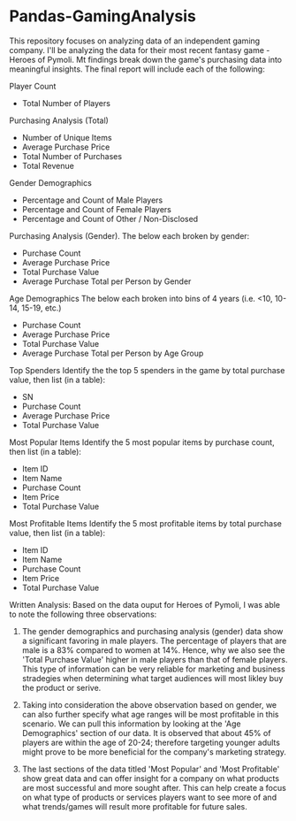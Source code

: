 # Pandas-GamingAnalysis
This repository focuses on analyzing data of an independent gaming company. I'll be analyzing the data for their most recent fantasy game - Heroes of Pymoli. Mt findings break down the game's purchasing data into meaningful insights.
The final report will include each of the following:

Player Count
- Total Number of Players

Purchasing Analysis (Total)
- Number of Unique Items
- Average Purchase Price
- Total Number of Purchases
- Total Revenue

Gender Demographics
- Percentage and Count of Male Players
- Percentage and Count of Female Players
- Percentage and Count of Other / Non-Disclosed

Purchasing Analysis (Gender). The below each broken by gender:
- Purchase Count
- Average Purchase Price
- Total Purchase Value
- Average Purchase Total per Person by Gender

Age Demographics
The below each broken into bins of 4 years (i.e. <10, 10-14, 15-19, etc.)
- Purchase Count
- Average Purchase Price
- Total Purchase Value
- Average Purchase Total per Person by Age Group

Top Spenders
Identify the the top 5 spenders in the game by total purchase value, then list (in a table):
- SN
- Purchase Count
- Average Purchase Price
- Total Purchase Value

Most Popular Items
Identify the 5 most popular items by purchase count, then list (in a table):
- Item ID
- Item Name
- Purchase Count
- Item Price
- Total Purchase Value

Most Profitable Items
Identify the 5 most profitable items by total purchase value, then list (in a table):
- Item ID
- Item Name
- Purchase Count
- Item Price
- Total Purchase Value

Written Analysis: 
Based on the data ouput for Heroes of Pymoli, I was able to note the following three observations:

1. The gender demographics and purchasing analysis (gender) data show a significant favoring in male players. The percentage of players that are male is a 83% compared to women at 14%. Hence, why we also see the 'Total Purchase Value' higher in male players than that of female players. This type of information can be very reliable for marketing and business stradegies when determining what target audiences will most likley buy the product or serive. 

2. Taking into consideration the above observation based on gender, we can also further specify what age ranges will be most profitable in this scenario. We can pull this information by looking at the 'Age Demographics' section of our data. It is observed that about 45% of players are within the age of 20-24; therefore targeting younger adults might prove to be more beneficial for the company's marketing strategy. 

3. The last sections of the data titled 'Most Popular' and 'Most Profitable' show great data and can offer insight for a company on what products are most successful and more sought after. This can help create a focus on what type of products or services players want to see more of and what trends/games will result more profitable for future sales. 

